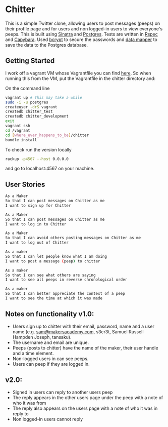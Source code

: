 Chitter
=======

This is a simple Twitter clone, allowing users to post messages (peeps) on their profile page and for users and non logged-in users to view everyone's peeps. This is built using [Sinatra](http://www.sinatrarb.com/) and [Postgres](http://www.postgresql.org/). Tests are written in [Rspec](http://rspec.info/) and [Capybara](http://jnicklas.github.io/capybara/). Used [bcrypt](https://github.com/codahale/bcrypt-ruby) to secure the passwords and [data mapper](http://datamapper.org/) to save the data to the Postgres database.

Getting Started
---------------

I work off a vagrant VM whose Vagrantfile you can find [here](https://github.com/DataMinerUK/MakersAcademy-VM). So when running this from the VM, put the Vagrantfile in the chitter directory and:

On the command line
```bash
vagrant up # This may take a while
sudo -i -u postgres
createuser -drS vagrant
createdb chitter_test
createdb chitter_development
exit
vagrant ssh
cd /vagrant
cd [where_ever_happens_to_be]/chitter
bundle install
```
To check run the version locally
```bash
rackup -p4567 --host 0.0.0.0
```
and go to localhost:4567 on your machine.

User Stories
------------

```sh
As a Maker
So that I can post messages on Chitter as me
I want to sign up for Chitter

As a Maker
So that I can post messages on Chitter as me
I want to log in to Chitter

As a Maker
So that I can avoid others posting messages on Chitter as me
I want to log out of Chitter

As a maker
So that I can let people know what I am doing  
I want to post a message (peep) to chitter

As a maker
So that I can see what others are saying  
I want to see all peeps in reverse chronological order

As a maker
So that I can better appreciate the context of a peep
I want to see the time at which it was made
```

Notes on functionality v1.0:
----------------------------

* Users sign up to chitter with their email, password, name and a user name (e.g. sam@makersacademy.com, s3cr3t, Samuel Russell Hampden Joseph, tansaku).
* The username and email are unique.
* Peeps (posts to chitter) have the name of the maker, their user handle and a time element.
* Non-logged users in can see peeps.
* Users can peep if they are logged in.

v2.0:
-----

* Signed in users can reply to another users peep
* The reply appears in the other users page under the peep with a note of who it was from
* The reply also appears on the users page with a note of who it was in reply to
* Non logged-in users cannot reply
